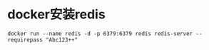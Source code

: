 # docker安装redis
```
docker run --name redis -d -p 6379:6379 redis redis-server --requirepass "Abc123++"

```